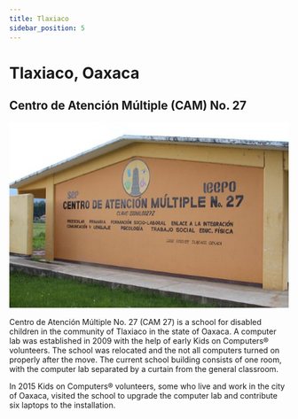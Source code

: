 ```yaml
---
title: Tlaxiaco
sidebar_position: 5
---
```

# Tlaxiaco, Oaxaca

## Centro de Atención Múltiple (CAM) No. 27

![Centro de Atención Múltiple (CAM)](/img/mexico/centro_de_atencion_multiple_27_1.jpg)

Centro de Atención Múltiple No. 27 (CAM 27) is a school for disabled children in the community of Tlaxiaco in the state of Oaxaca. A computer lab was established in 2009 with the help of early Kids on Computers® volunteers. The school was relocated and the not all computers turned on properly after the move. The current school building consists of one room, with the computer lab separated by a curtain from the general classroom.

In 2015 Kids on Computers® volunteers, some who live and work in the city of Oaxaca, visited the school to upgrade the computer lab and contribute six laptops to the installation.
